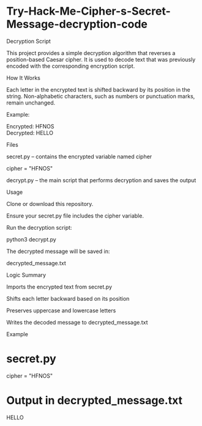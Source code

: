 # Try-Hack-Me-Cipher-s-Secret-Message-decryption-code
Decryption Script

This project provides a simple decryption algorithm that reverses a position-based Caesar cipher.
It is used to decode text that was previously encoded with the corresponding encryption script.

How It Works

Each letter in the encrypted text is shifted backward by its position in the string.
Non-alphabetic characters, such as numbers or punctuation marks, remain unchanged.

Example:

Encrypted: HFNOS  
Decrypted: HELLO

Files

secret.py – contains the encrypted variable named cipher

cipher = "HFNOS"


decrypt.py – the main script that performs decryption and saves the output

Usage

Clone or download this repository.

Ensure your secret.py file includes the cipher variable.

Run the decryption script:

python3 decrypt.py


The decrypted message will be saved in:

decrypted_message.txt

Logic Summary

Imports the encrypted text from secret.py

Shifts each letter backward based on its position

Preserves uppercase and lowercase letters

Writes the decoded message to decrypted_message.txt

Example
# secret.py
cipher = "HFNOS"

# Output in decrypted_message.txt
HELLO
